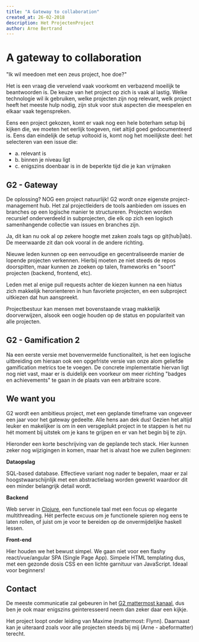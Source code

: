 ```yaml
---
title: "A Gateway to collaboration"
created_at: 26-02-2018
description: Het ProjectenProject
author: Arne Bertrand
---
```

# A gateway to collaboration

"Ik wil meedoen met een zeus project, hoe doe?"

Het is een vraag die vervelend vaak voorkomt en verbazend moeilijk te 
beantwoorden is. De keuze van het project op zich is vaak al lastig. 
Welke technologie wil ik gebruiken, welke projecten zijn nog relevant,
welk project heeft het meeste hulp nodig, zijn stuk voor stuk aspecten
die meespelen en elkaar vaak tegenspreken.

Eens een project gekozen, komt er vaak nog een hele boterham setup bij kijken
die, we moeten het eerlijk toegeven, niet altijd goed gedocumenteerd is.
Eens dan eindelijk de setup voltooid is, komt nog het moeilijkste deel:
het selecteren van een issue die:
- a. relevant is
- b. binnen je niveau ligt
- c. enigszins doenbaar is in de beperkte tijd die je kan vrijmaken


## G2 - Gateway

De oplossing? NOG een project natuurlijk! G2 wordt onze eigenste
project-management hub. Het zal projectleiders de tools aanbieden om issues
en branches op een logische manier te structureren. Projecten worden 
recursief onderverdeeld in subprojecten, die elk op zich een logisch
samenhangende collectie van issues en branches zijn. 

Ja, dit kan nu ook al op zekere hoogte met zaken zoals tags op git(hub|lab). 
De meerwaarde zit dan ook vooral in de andere richting.

Nieuwe leden kunnen op een eenvoudige en gecentraliseerde manier de lopende
projecten verkennen. Hierbij moeten ze niet steeds de repos doorspitten,
maar kunnen ze zoeken op talen, frameworks en "soort" projecten (backend, 
frontend, etc). 

Leden met al enige pull requests achter de kiezen kunnen na een hiatus
zich makkelijk herorienteren in hun favoriete projecten, en een 
subproject uitkiezen dat hun aanspreekt.

Projectbestuur kan mensen met bovenstaande vraag makkelijk doorverwijzen,
alsook een oogje houden op de status en populariteit van alle projecten.

## G2 - Gamification 2

Na een eerste versie met bovenvermelde functionaliteit, is het een logische
uitbreiding om hieraan ook een opgefriste versie van onze alom geliefde
gamification metrics toe te voegen. De concrete implementatie hiervan ligt nog
niet vast, maar er is duidelijk een voorkeur om meer richting "badges en 
achievements" te gaan in de plaats van een arbitraire score.

## We want you

G2 wordt een ambitieus project, met een geplande timeframe van ongeveer een jaar
voor het gateway gedeelte. Alle hens aan dek dus! Gezien het altijd leuker
en makelijker is om in een versgeplukt project in te stappen is het nu hét moment
bij uitstek om je kans te grijpen en er van het begin bij te zijn. 

Hieronder een korte beschrijving van de geplande tech stack. Hier kunnen zeker
nog wijzigingen in komen, maar het is alvast hoe we zullen beginnen:

**Dataopslag**

SQL-based database. Effectieve variant nog nader te bepalen, maar er zal 
hoogstwaarschijnlijk met een abstractielaag worden gewerkt waardoor dit een minder
belangrijk detail wordt.

**Backend**

Web server in [Clojure][clojure], een functionele taal met een focus op 
elegante multithreading. Hét perfecte excuus om je functionele spieren nog eens
te laten rollen, of juist om je voor te bereiden op de onvermijdelijke haskell
lessen.

**Front-end**

Hier houden we het bewust simpel. We gaan niet voor een flashy react/vue/angular
SPA (Single Page App). Simpele HTML templating dus, met een gezonde dosis CSS en
een lichte garnituur van JavaScript. Ideaal voor beginners!

## Contact

De meeste communicatie zal gebeuren in het [G2 mattermost kanaal][mmost], dus
ben je ook maar enigszins geinteresseerd neem dan zeker daar een kijkje.

Het project loopt onder leiding van Maxime (mattermost: Flynn).
Daarnaast kan je uiteraard zoals voor alle projecten steeds bij mij (Arne - abeformatter) terecht.


[clojure]: https://clojure.org/
[mmost]: https://mattermost.zeus.gent/zeus/channels/g2
